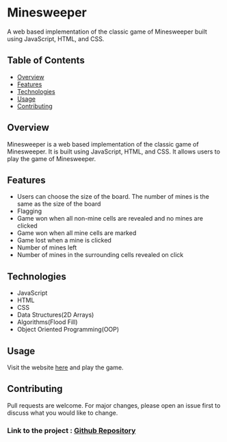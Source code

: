 # Minesweeper

A web based implementation of the classic game of Minesweeper built using JavaScript, HTML, and CSS.

## Table of Contents

- [Overview](#overview)
- [Features](#features)
- [Technologies](#technologies)
- [Usage](#usage)
- [Contributing](#contributing)

## Overview

Minesweeper is a web based implementation of the classic game of Minesweeper. It is built using JavaScript, HTML, and CSS. It allows users to play the game of Minesweeper. 

## Features

- Users can choose the size of the board. The number of mines is the same as the size of the board
- Flagging
- Game won when all non-mine cells are revealed and no mines are clicked
- Game won when all mine cells are marked
- Game lost when a mine is clicked
- Number of mines left
- Number of mines in the surrounding cells revealed on click

## Technologies

- JavaScript
- HTML
- CSS
- Data Structures(2D Arrays)
- Algorithms(Flood Fill)
- Object Oriented Programming(OOP)

## Usage

Visit the website [here](https://udattam.github.io/Minesweeper) and play the game.

## Contributing

Pull requests are welcome. For major changes, please open an issue first to discuss what you would like to change.

### Link to the project : [Github Repository](https://github.com/udattam/minesweeper)


